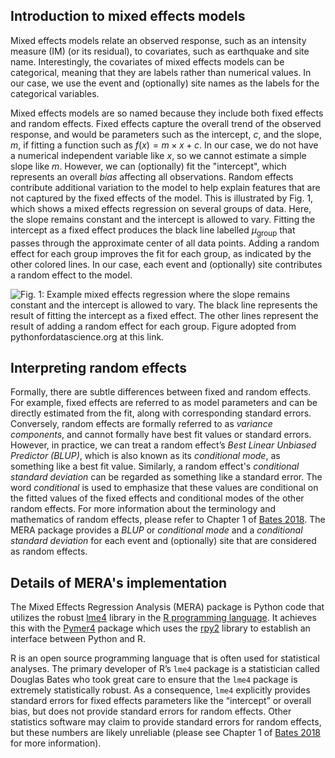 ## Introduction to mixed effects models

Mixed effects models relate an observed response, such as an intensity measure (IM) (or its residual), 
to covariates, such as earthquake and site name. Interestingly, the covariates of mixed effects models can be 
categorical, meaning that they are labels rather than numerical values. In our case, we use the event and (optionally) 
site names as the labels for the categorical variables.

Mixed effects models are so named because they include both fixed effects and random effects. Fixed effects capture the 
overall trend of the observed response, and would be parameters such as the 
intercept, $c$, and the slope, $m$, if fitting a function such as $f(x) = m \times x + c$. In our case, we do not have a 
numerical independent variable like $x$, so we cannot estimate a simple slope like $m$. However, we can 
(optionally) fit the "intercept", which represents an overall _bias_ affecting all observations. Random 
effects contribute additional variation to the model to help explain features that are not captured by the fixed 
effects of the model. This is illustrated by Fig. 1, which shows a mixed effects regression on several groups of data.
Here, the slope remains constant and the intercept is allowed to vary. Fitting the intercept as a fixed effect produces 
the black line labelled $\mu_{\textrm{group}}$ that passes through the approximate center of all data points. 
Adding a random effect for each group improves the fit for each group, as indicated by the other colored lines. 
In our case, each event and (optionally) site contributes a random effect to the model.

![Fig. 1: Example mixed effects regression where the slope remains constant and the intercept is allowed to vary. 
The black line represents the result of fitting the intercept as a fixed effect. The other lines represent the
result of adding a random effect for each group. Figure adopted from pythonfordatascience.org at this 
[link.](https://www.pythonfordatascience.org/mixed-effects-regression-python/)](images/variable_intercept.png)

## Interpreting random effects

Formally, there are subtle differences between fixed and random effects. For example, fixed effects are referred to as 
model parameters and can be directly estimated from the fit, along with corresponding standard errors. Conversely, 
random effects are formally referred to as _variance components_, and cannot formally have best fit values or standard 
errors. However, in practice, we can treat a random effect’s _Best Linear Unbiased Predictor (BLUP)_, which is also 
known as its _conditional mode_, as something like a best fit value. Similarly, a random effect's 
_conditional standard deviation_ can be regarded as something like a standard error. The word _conditional_ is used to 
emphasize that these values are conditional on the fitted values of the fixed effects and conditional modes of the 
other random effects. For more information about the terminology and mathematics of random effects, please refer to 
Chapter 1 of [Bates 2018](https://people.math.ethz.ch/~maechler/MEMo-pages/lMMwR.pdf). The MERA package provides a 
_BLUP_ or _conditional mode_ and a _conditional standard deviation_ for each event and (optionally) 
site that are considered as random effects.

## Details of MERA's implementation

The Mixed Effects Regression Analysis (MERA) package is Python code that utilizes the 
robust [lme4](https://github.com/lme4/lme4) library in 
the [R programming language](https://www.r-project.org/about.html). It achieves this with 
the [Pymer4](https://github.com/ejolly/pymer4) package which uses the [rpy2](https://github.com/rpy2/rpy2)
library to establish an interface between Python and R.

R is an open source programming language that is often used for statistical analyses. 
The primary developer of R’s `lme4` package is a statistician called Douglas Bates who took great care to ensure that 
the `lme4` package is extremely statistically robust. As a consequence, `lme4` explicitly provides standard errors for 
fixed effects parameters like the “intercept” or overall bias, but does not provide standard errors for random effects. 
Other statistics software may claim to provide standard errors for random effects, but these numbers are likely 
unreliable (please see Chapter 1 of [Bates 2018](https://people.math.ethz.ch/~maechler/MEMo-pages/lMMwR.pdf) 
for more information).
